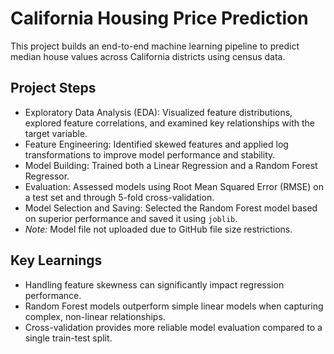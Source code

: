 # California Housing Price Prediction

This project builds an end-to-end machine learning pipeline to predict median house values across California districts using census data.

## Project Steps

- Exploratory Data Analysis (EDA): Visualized feature distributions, explored feature correlations, and examined key relationships with the target variable.
- Feature Engineering: Identified skewed features and applied log transformations to improve model performance and stability.
- Model Building: Trained both a Linear Regression and a Random Forest Regressor.
- Evaluation: Assessed models using Root Mean Squared Error (RMSE) on a test set and through 5-fold cross-validation.
- Model Selection and Saving: Selected the Random Forest model based on superior performance and saved it using `joblib`.
- *Note:* Model file not uploaded due to GitHub file size restrictions.

## Key Learnings

- Handling feature skewness can significantly impact regression performance.
- Random Forest models outperform simple linear models when capturing complex, non-linear relationships.
- Cross-validation provides more reliable model evaluation compared to a single train-test split.

